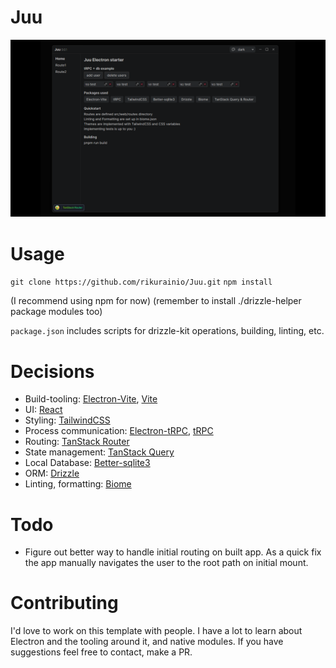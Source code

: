 # Juu
![UI image](/src/assets/images/juu-github-media.png?raw=true)

# Usage
`git clone https://github.com/rikurainio/Juu.git`
`npm install` 


(I recommend using npm for now) 
(remember to install ./drizzle-helper package modules too)

`package.json` includes scripts for drizzle-kit operations, building, linting, etc.

# Decisions
- Build-tooling:  [Electron-Vite](https://electron-vite.org/ "Electron-Vite"), [Vite](https://vitejs.dev/ "Vite")
- UI: [React](https://react.dev/ "React")
- Styling: [TailwindCSS](https://tailwindcss.com/ "TailwindCSS")
- Process communication: [Electron-tRPC](https://github.com/jsonnull/electron-trpc "Electron-tRPC"), [tRPC](https://trpc.io/ "tRPC")
- Routing: [TanStack Router](http:/https://tanstack.com/router/latest/docs/framework/react/overview/ "TanStack Router")
- State management: [TanStack Query](https://tanstack.com/query/latest/docs/framework/react/overview "TanStack Query")
- Local Database:  [Better-sqlite3](https://github.com/WiseLibs/better-sqlite3 "Better-sqlite3")
- ORM: [Drizzle](https://orm.drizzle.team/ "Drizzle")
- Linting, formatting: [Biome](https://biomejs.dev/ "Biome")

# Todo
- Figure out better way to handle initial routing on built app. As a quick fix the app manually navigates the user to the root path on initial mount.

# Contributing
I'd love to work on this template with people. I have a lot to learn about Electron and the tooling around it, and native modules.
If you have suggestions feel free to contact, make a PR.
